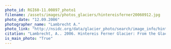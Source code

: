 ```yaml
---
photo_id: RGI60-11.00897_photo1
filename: /assets/images/photos_glaciers/hintereisferner20060912.jpg
photo_date: "12.09.2006"
photographer_name: "Lambrecht A."
photo_link: "http://nsidc.org/data/glacier_photo/search/image_info/hintereisferner20060912"
citation: "Lambrecht, A.. 2006. Hintereis Ferner Glacier: From the Glacier Photograph Collection. Boulder, Colorado USA: National Snow and Ice Data Center. Digital media."
is_main_photo: "True"
---
```

